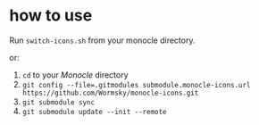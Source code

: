 # how to use

Run `switch-icons.sh` from your monocle directory.

or:

1. `cd` to your *Monocle* directory
2. `git config --file=.gitmodules submodule.monocle-icons.url https://github.com/Wormsky/monocle-icons.git`
3. `git submodule sync`
4. `git submodule update --init --remote`
